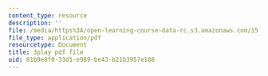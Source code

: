 ```yaml
---
content_type: resource
description: ''
file: /media/https%3A/open-learning-course-data-rc.s3.amazonaws.com/15-071-the-analytics-edge-spring-2017/81b9e8f033d1e989be43b21b3957e188_2rnsbodsJVc.pdf
file_type: application/pdf
resourcetype: Document
title: 3play pdf file
uid: 81b9e8f0-33d1-e989-be43-b21b3957e188
---
```

